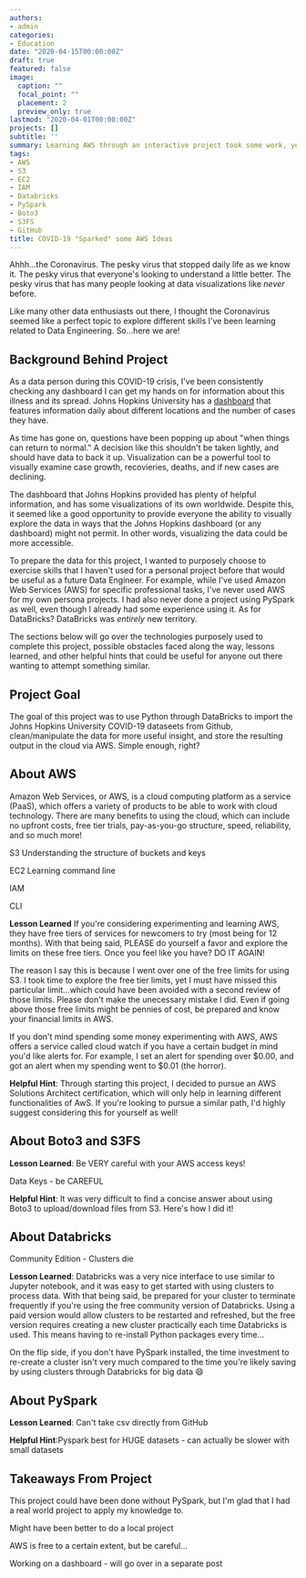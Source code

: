 ```yaml
---
authors:
- admin
categories:
- Education
date: "2020-04-15T00:00:00Z"
draft: true
featured: false
image:
  caption: ""
  focal_point: ""
  placement: 2
  preview_only: true
lastmod: "2020-04-01T00:00:00Z"
projects: []
subtitle: ''
summary: Learning AWS through an interactive project took some work, yet the idea seems worth it for a variety of reasons!
tags:
- AWS
- S3
- EC2
- IAM
- Databricks
- PySpark
- Boto3
- S3FS
- GitHub
title: COVID-19 "Sparked" some AWS Ideas
---
```

Ahhh...the Coronavirus. The pesky virus that stopped daily life as we know it. The pesky virus that everyone's looking to understand a little better. The pesky virus that has many people looking at data visualizations like *never* before. 

Like many other data enthusiasts out there, I thought the Coronavirus seemed like a perfect topic to explore different skills I've been learning related to Data Engineering. So...here we are!

## Background Behind Project

As a data person during this COVID-19 crisis, I've been consistently checking any dashboard I can get my hands on for information about this illness and its spread. Johns Hopkins University has a [dashboard](https://coronavirus.jhu.edu/map.html) that features information daily about different locations and the number of cases they have.

As time has gone on, questions have been popping up about "when things can return to normal." A decision like this shouldn't be taken lightly, and should have data to back it up. Visualization can be a powerful tool to visually examine case growth, recovieries, deaths, and if new cases are declining.

The dashboard that Johns Hopkins provided has plenty of helpful information, and has some visualizations of its own worldwide. Despite this, it seemed like a good opportunity to provide everyone the ability to visually explore the data in ways that the Johns Hopkins dashboard (or any dashboard) might not permit. In other words, visualizing the data could be more accessible.

To prepare the data for this project, I wanted to purposely choose to exercise skills that I haven't used for a personal project before that would be useful as a future Data Engineer. For example, while I've used Amazon Web Services (AWS) for specific professional tasks, I've never used AWS for my own persona projects. I had also never done a project using PySpark as well, even though I already had some experience using it. As for DataBricks? DataBricks was *entirely* new territory.

The sections below will go over the technologies purposely used to complete this project, possible obstacles faced along the way, lessons learned, and other helpful hints that could be useful for anyone out there wanting to attempt something similar.

## Project Goal

The goal of this project was to use Python through DataBricks to import the Johns Hopkins University COVID-19 dataseets from Github, clean/manipulate the data for more useful insight, and store the resulting output in the cloud via AWS. Simple enough, right?

## About AWS

Amazon Web Services, or AWS, is a cloud computing platform as a service (PaaS), which offers a variety of products to be able to work with cloud technology. There are many benefits to using the cloud, which can include no upfront costs, free tier trials, pay-as-you-go structure, speed, reliability, and so much more!


S3
Understanding the structure of buckets and keys

EC2
Learning command line

IAM

CLI


**Lesson Learned**
If you're considering experimenting and learning AWS, they have free tiers of services for newcomers to try (most being for 12 months). With that being said, PLEASE do yourself a favor and explore the limits on these free tiers. Once you feel like you have? DO IT AGAIN!

The reason I say this is because I went over one of the free limits for using S3. I took time to explore the free tier limits, yet I must have missed this particular limit...which could have been avoided with a second review of those limits. Please don't make the unecessary mistake I did. Even if going above those free limits might be pennies of cost, be prepared and know your financial limits in AWS.

If you don't mind spending some money experimenting with AWS, AWS offers a service called cloud watch if you have a certain budget in mind you'd like alerts for. For example, I set an alert for spending over \$0.00, and got an alert when my spending went to \$0.01 (the horror). 

**Helpful Hint**: Through starting this project, I decided to pursue an AWS Solutions Architect certification, which will only help in learning different functionalities of AwS. If you're looking to pursue a similar path, I'd highly suggest considering this for yourself as well!

## About Boto3 and S3FS

**Lesson Learned**: Be VERY careful with your AWS access keys!

Data Keys - be CAREFUL

**Helpful Hint**: It was very difficult to find a concise answer about using Boto3 to upload/download files from S3. Here's how I did it!

## About Databricks

Community Edition - Clusters die

**Lesson Learned**: Databricks was a very nice interface to use similar to Jupyter notebook, and it was easy to get started with using clusters to process data. With that being said, be prepared for your cluster to terminate frequently if you're using the free community version of Databricks. Using a paid version would allow clusters to be restarted and refreshed, but the free version requires creating a new cluster practically each time Databricks is used. This means having to re-install Python packages every time...

On the flip side, if you don't have PySpark installed, the time investment to re-create a cluster isn't very much compared to the time you're likely saving by using clusters through Databricks for big data :smile:

## About PySpark


**Lesson Learned**: Can't take csv directly from GitHub

**Helpful Hint**:Pyspark best for HUGE datasets - can actually be slower with small datasets


## Takeaways From Project

This project could have been done without PySpark, but I'm glad that I had a real world project to apply my knowledge to.

Might have been better to do a local project

AWS is free to a certain extent, but be careful...

Working on a dashboard - will go over in a separate post

